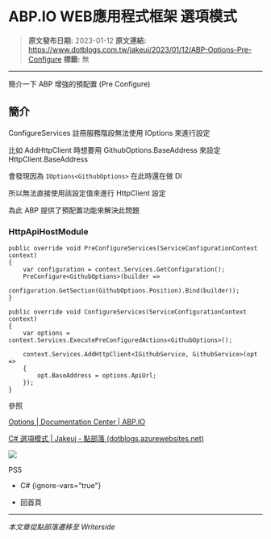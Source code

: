 # ABP.IO WEB應用程式框架 選項模式

> **原文發布日期:** 2023-01-12
> **原文連結:** https://www.dotblogs.com.tw/jakeuj/2023/01/12/ABP-Options-Pre-Configure
> **標籤:** 無

---

簡介一下 ABP 增強的預配置 (Pre Configure)

## 簡介

ConfigureServices 註冊服務階段無法使用 IOptions 來進行設定

比如 AddHttpClient 時想要用 GithubOptions.BaseAddress 來設定 HttpClient.BaseAddress

會發現因為 `IOptions<GithubOptions>` 在此時還在做 DI

所以無法直接使用該設定值來進行 HttpClient 設定

為此 ABP 提供了預配置功能來解決此問題

### HttpApiHostModule

```
public override void PreConfigureServices(ServiceConfigurationContext context)
{
    var configuration = context.Services.GetConfiguration();
    PreConfigure<GithubOptions>(builder =>
        configuration.GetSection(GithubOptions.Position).Bind(builder));
}

public override void ConfigureServices(ServiceConfigurationContext context)
{
    var options = context.Services.ExecutePreConfiguredActions<GithubOptions>();

    context.Services.AddHttpClient<IGithubService, GithubService>(opt =>
    {
        opt.BaseAddress = options.ApiUrl;
    });
}
```

參照

[Options | Documentation Center | ABP.IO](https://docs.abp.io/en/abp/latest/Options#pre-configure)

[C# 選項模式 | Jakeuj - 點部落 (dotblogs.azurewebsites.net)](https://dotblogs.azurewebsites.net/jakeuj/2022/10/21/CSharp-IOptions-appsettings)

![](https://card.psnprofiles.com/1/jakeuj.png)

PS5

* C#
{ignore-vars="true"}

* 回首頁

---

*本文章從點部落遷移至 Writerside*
